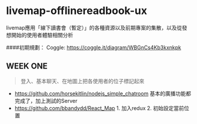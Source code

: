 # livemap-offlinereadbook-ux
livemap應用「線下讀書會（暫定）」的各種資源以及前期專案的集散，以及從發想開始的使用者體驗相關分析

####初期規劃： Coggle: https://coggle.it/diagram/WBGnCs4Kb3kxnkpk

## WEEK ONE
> 登入、基本聊天、在地圖上把各使用者的位子標記起來

* https://github.com/horsekitlin/nodejs_simple_chatroom 基本的廣播功能都完成了，加上測試的Server
* https://github.com/bbandydd/React_Map 1. 加入redux 2. 初始設定當前位置


